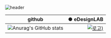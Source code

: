 
![header](https://capsule-render.vercel.app/api?type=Cylinder&color=0:E040FB,100:2FE4ED&height=170&section=header&text=YoungJo&fontSize=50&fontColor=FFFFFF)

|github| ● eDesignLAB|
|-----|----:|
|![Anurag's GitHub stats](https://github-readme-stats.vercel.app/api?username=YoungJo-YOO&show_icons=true&theme=radical)|[![로고](https://emotiondesignlabdotcom.files.wordpress.com/2015/11/edesign_logo_final_last_2.jpg?w=244))](https://emotiondesignlab.com/)|

